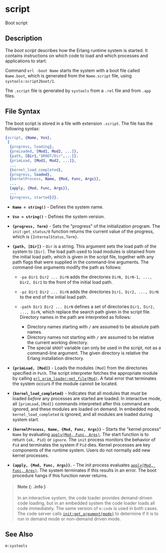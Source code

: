 <!--
%CopyrightBegin%

Copyright Ericsson AB 2023-2024. All Rights Reserved.

Licensed under the Apache License, Version 2.0 (the "License");
you may not use this file except in compliance with the License.
You may obtain a copy of the License at

    http://www.apache.org/licenses/LICENSE-2.0

Unless required by applicable law or agreed to in writing, software
distributed under the License is distributed on an "AS IS" BASIS,
WITHOUT WARRANTIES OR CONDITIONS OF ANY KIND, either express or implied.
See the License for the specific language governing permissions and
limitations under the License.

%CopyrightEnd%
-->
# script

Boot script

## Description

The _boot script_ describes how the Erlang runtime system is started. It
contains instructions on which code to load and which processes and applications
to start.

Command `erl -boot Name` starts the system with a boot file called `Name.boot`,
which is generated from the `Name.script` file, using `systools:script2boot/1`.

The `.script` file is generated by `systools` from a `.rel` file and from `.app`
files.

## File Syntax

The boot script is stored in a file with extension `.script`. The file has the
following syntax:

```erlang
{script, {Name, Vsn},
 [
  {progress, loading},
  {preLoaded, [Mod1, Mod2, ...]},
  {path, [Dir1,"$ROOT/Dir",...]}.
  {primLoad, [Mod1, Mod2, ...]},
  ...
  {kernel_load_completed},
  {progress, loaded},
  {kernelProcess, Name, {Mod, Func, Args}},
  ...
  {apply, {Mod, Func, Args}},
  ...
  {progress, started}]}.
```

- **`Name = string()`** - Defines the system name.

- **`Vsn = string()`** - Defines the system version.

- **`{progress, Term}`** - Sets the "progress" of the initialization program.
  The `init:get_status/0` function returns the current value of the progress,
  which is `{InternalStatus,Term}`.

- **`{path, [Dir]}`** - `Dir` is a string. This argument sets the load path of
  the system to `[Dir]`. The load path used to load modules is obtained from the
  initial load path, which is given in the script file, together with any path
  flags that were supplied in the command-line arguments. The command-line
  arguments modify the path as follows:

  - `-pa Dir1 Dir2 ... DirN` adds the directories
    `DirN, DirN-1, ..., Dir2, Dir1` to the front of the initial load path.
  - `-pz Dir1 Dir2 ... DirN` adds the directories `Dir1, Dir2, ..., DirN` to the
    end of the initial load path.
  - `-path Dir1 Dir2 ... DirN` defines a set of directories
    `Dir1, Dir2, ..., DirN`, which replace the search path given in the script
    file. Directory names in the path are interpreted as follows:

    - Directory names starting with `/` are assumed to be absolute path names.
    - Directory names not starting with `/` are assumed to be relative the
      current working directory.
    - The special `$ROOT` variable can only be used in the script, not as a
      command-line argument. The given directory is relative the Erlang
      installation directory.

- **`{primLoad, [Mod]}`** - Loads the modules `[Mod]` from the directories
  specified in `Path`. The script interpreter fetches the appropriate module by
  calling [`erl_prim_loader:get_file(Mod)`](`erl_prim_loader:get_file/1`). A
  fatal error that terminates the system occurs if the module cannot be located.

- **`{kernel_load_completed}`** - Indicates that all modules that _must_ be
  loaded _before_ any processes are started are loaded. In interactive mode, all
  `{primLoad,[Mod]}` commands interpreted after this command are ignored, and
  these modules are loaded on demand. In embedded mode, `kernel_load_completed`
  is ignored, and all modules are loaded during system start.

- **`{kernelProcess, Name, {Mod, Func, Args}}`** - Starts the "kernel process"
  `Name` by evaluating [`apply(Mod, Func, Args)`](`apply/3`). The start function
  is to return `{ok, Pid}` or `ignore`. The `init` process monitors the behavior
  of `Pid` and terminates the system if `Pid` dies. Kernel processes are key
  components of the runtime system. Users do not normally add new kernel
  processes.

- **`{apply, {Mod, Func, Args}}`.** - The init process evaluates
  [`apply(Mod, Func, Args)`](`apply/3`). The system terminates if this results
  in an error. The boot procedure hangs if this function never returns.

> #### Note {: .info }
>
> In an interactive system, the code loader provides demand-driven code loading,
> but in an embedded system the code loader loads all code immediately. The same
> version of `m:code` is used in both cases. The code server calls
> [`init:get_argument(mode)`](`init:get_argument/1`) to determine if it is to
> run in demand mode or non-demand driven mode.

## See Also

`m:systools`
